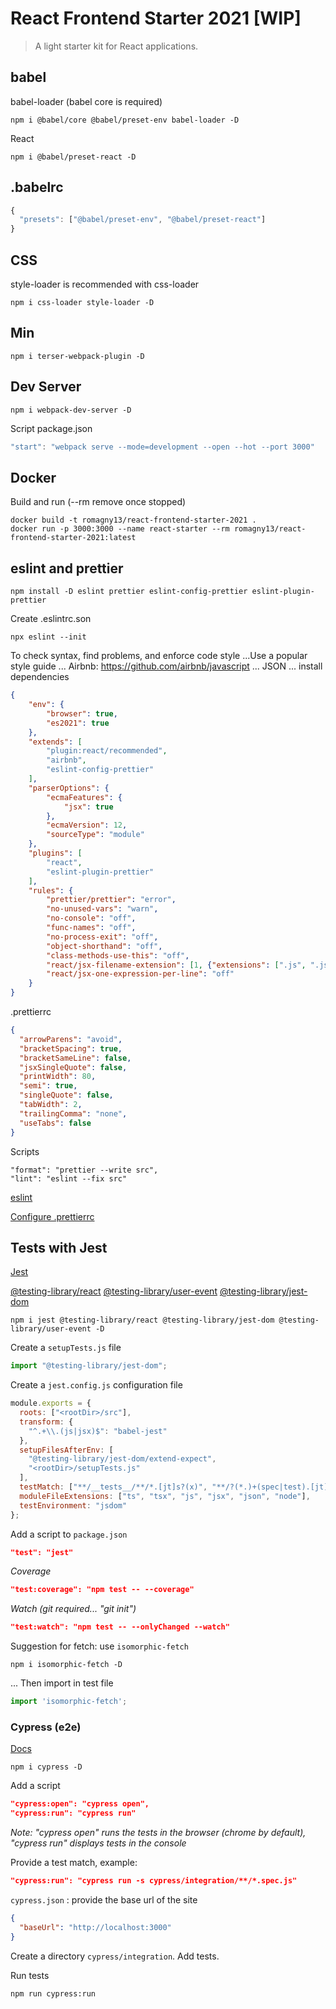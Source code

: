 
# React Frontend Starter 2021 [WIP]

> A light starter kit for React applications.


## babel

babel-loader (babel core is required)

```
npm i @babel/core @babel/preset-env babel-loader -D
```

React

```
npm i @babel/preset-react -D
```

## .babelrc

```js
{
  "presets": ["@babel/preset-env", "@babel/preset-react"]
}
```

## CSS

style-loader is recommended with css-loader

```
npm i css-loader style-loader -D
```

## Min

```
npm i terser-webpack-plugin -D
```

## Dev Server


```
npm i webpack-dev-server -D
```

Script package.json

```js
"start": "webpack serve --mode=development --open --hot --port 3000"
```


## Docker

Build and run (--rm remove once stopped)

```
docker build -t romagny13/react-frontend-starter-2021 .
docker run -p 3000:3000 --name react-starter --rm romagny13/react-frontend-starter-2021:latest
``` 


## eslint and prettier

```
npm install -D eslint prettier eslint-config-prettier eslint-plugin-prettier
```
Create .eslintrc.son 

```
npx eslint --init
```

To check syntax, find problems, and enforce code style
...Use a popular style guide ... Airbnb: https://github.com/airbnb/javascript ... JSON
... install dependencies


```json
{
    "env": {
        "browser": true,
        "es2021": true
    },
    "extends": [
        "plugin:react/recommended",
        "airbnb",
        "eslint-config-prettier"
    ],
    "parserOptions": {
        "ecmaFeatures": {
            "jsx": true
        },
        "ecmaVersion": 12,
        "sourceType": "module"
    },
    "plugins": [
        "react",
        "eslint-plugin-prettier"
    ],
    "rules": {
        "prettier/prettier": "error",
        "no-unused-vars": "warn",
        "no-console": "off",
        "func-names": "off",
        "no-process-exit": "off",
        "object-shorthand": "off",
        "class-methods-use-this": "off",
        "react/jsx-filename-extension": [1, {"extensions": [".js", ".jsx"]}],
        "react/jsx-one-expression-per-line": "off"
    }
}
```

.prettierrc

```json
{
  "arrowParens": "avoid",
  "bracketSpacing": true,
  "bracketSameLine": false,
  "jsxSingleQuote": false,
  "printWidth": 80,
  "semi": true,
  "singleQuote": false,
  "tabWidth": 2,
  "trailingComma": "none",
  "useTabs": false
}
```

Scripts

```
"format": "prettier --write src",
"lint": "eslint --fix src"
```

[eslint](https://eslint.org/docs/user-guide/configuring/)

[Configure .prettierrc](https://prettier.io/docs/en/configuration.html)


## Tests with Jest

[Jest](https://jestjs.io/docs/getting-started)

[@testing-library/react](https://testing-library.com/docs/react-testing-library/cheatsheet)
[@testing-library/user-event](https://testing-library.com/docs/ecosystem-user-event/)
[@testing-library/jest-dom](https://github.com/testing-library/jest-dom)

```
npm i jest @testing-library/react @testing-library/jest-dom @testing-library/user-event -D
```

Create a `setupTests.js` file

```js
import "@testing-library/jest-dom";
```

Create a `jest.config.js` configuration file

```js
module.exports = {
  roots: ["<rootDir>/src"],
  transform: {
    "^.+\\.(js|jsx)$": "babel-jest"
  },
  setupFilesAfterEnv: [
    "@testing-library/jest-dom/extend-expect",
    "<rootDir>/setupTests.js"
  ],
  testMatch: ["**/__tests__/**/*.[jt]s?(x)", "**/?(*.)+(spec|test).[jt]s?(x)"],
  moduleFileExtensions: ["ts", "tsx", "js", "jsx", "json", "node"],
  testEnvironment: "jsdom"
};
```

Add a script to `package.json`

```json
"test": "jest"
```

_Coverage_

```json
"test:coverage": "npm test -- --coverage"
```

_Watch (git required... "git init")_

```json
"test:watch": "npm test -- --onlyChanged --watch"
```

Suggestion for fetch: use `isomorphic-fetch`
```
npm i isomorphic-fetch -D
```

... Then import in test file

```js
import 'isomorphic-fetch';
```

### Cypress (e2e)

[Docs](https://docs.cypress.io/guides/getting-started/writing-your-first-test)

```
npm i cypress -D
``` 

Add a script

```json
"cypress:open": "cypress open", 
"cypress:run": "cypress run" 
```

_Note: "cypress open" runs the tests in the browser (chrome by default), "cypress run" displays tests in the console_

Provide a test match, example:

```json
"cypress:run": "cypress run -s cypress/integration/**/*.spec.js"
```

`cypress.json` : provide the base url of the site

```json
{
  "baseUrl": "http://localhost:3000"
}
```

Create a directory `cypress/integration`. Add tests.


Run tests

```
npm run cypress:run
``` 
